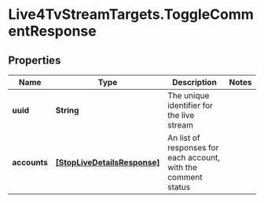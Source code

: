 # Live4TvStreamTargets.ToggleCommentResponse

## Properties

Name | Type | Description | Notes
------------ | ------------- | ------------- | -------------
**uuid** | **String** | The unique identifier for the live stream | 
**accounts** | [**[StopLiveDetailsResponse]**](StopLiveDetailsResponse.md) | An list of responses for each account, with the comment status | 


